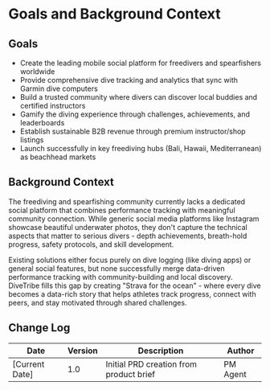 # Goals and Background Context

## Goals

- Create the leading mobile social platform for freedivers and spearfishers worldwide
- Provide comprehensive dive tracking and analytics that sync with Garmin dive computers
- Build a trusted community where divers can discover local buddies and certified instructors
- Gamify the diving experience through challenges, achievements, and leaderboards
- Establish sustainable B2B revenue through premium instructor/shop listings
- Launch successfully in key freediving hubs (Bali, Hawaii, Mediterranean) as beachhead markets

## Background Context

The freediving and spearfishing community currently lacks a dedicated social platform that combines performance tracking with meaningful community connection. While generic social media platforms like Instagram showcase beautiful underwater photos, they don't capture the technical aspects that matter to serious divers - depth achievements, breath-hold progress, safety protocols, and skill development.

Existing solutions either focus purely on dive logging (like diving apps) or general social features, but none successfully merge data-driven performance tracking with community-building and local discovery. DiveTribe fills this gap by creating "Strava for the ocean" - where every dive becomes a data-rich story that helps athletes track progress, connect with peers, and stay motivated through shared challenges.

## Change Log

| Date           | Version | Description                             | Author   |
| -------------- | ------- | --------------------------------------- | -------- |
| [Current Date] | 1.0     | Initial PRD creation from product brief | PM Agent |
